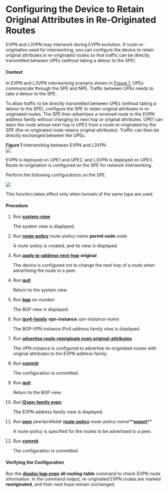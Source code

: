 Configuring the Device to Retain Original Attributes in Re-Originated Routes
============================================================================

EVPN and L3VPN may interwork during EVPN evolution. If route re-origination used for interworking, you can configure the device to retain original attributes in re-originated routes so that traffic can be directly transmitted between UPEs (without taking a detour to the SPE).

#### Context

In EVPN and L3VPN interworking scenario shown in [Figure 1](#EN-US_TASK_0000001343235557__fig_1), UPEs communicate through the SPE and NPE. Traffic between UPEs needs to take a detour to the SPE.

To allow traffic to be directly transmitted between UPEs (without taking a detour to the SPE), configure the SPE to retain original attributes in re-originated routes. The SPE then advertises a received route to the EVPN address family without changing its next hop or original attributes. UPE1 can learn the route whose next hop is UPE2 from a route re-originated by the SPE (the re-originated route retains original attributes). Traffic can then be directly exchanged between the UPEs.

**Figure 1** Interworking between EVPN and L3VPN  
![](figure/en-us_image_0000001290795910.png)

EVPN is deployed on UPE1 and UPE2, and L3VPN is deployed on UPE3. Route re-origination is configured on the SPE for network interworking.

Perform the following configurations on the SPE.

![](../../../../public_sys-resources/note_3.0-en-us.png) 

This function takes effect only when tunnels of the same type are used.



#### Procedure

1. Run [**system-view**](cmdqueryname=system-view)
   
   
   
   The system view is displayed.
2. Run [**route-policy**](cmdqueryname=route-policy) *route-policy-name* **permit node** *node*
   
   
   
   A route-policy is created, and its view is displayed.
3. Run [**apply ip-address next-hop**](cmdqueryname=apply+ip-address+next-hop) ****original****
   
   
   
   The device is configured not to change the next hop of a route when advertising the route to a peer.
4. Run [**quit**](cmdqueryname=quit)
   
   
   
   Return to the system view.
5. Run [**bgp**](cmdqueryname=bgp) *as-number*
   
   
   
   The BGP view is displayed.
6. Run [**ipv4-family**](cmdqueryname=ipv4-family) **vpn-instance** *vpn-instance-name*
   
   
   
   The BGP-VPN instance IPv4 address family view is displayed.
7. Run [**advertise route-reoriginate evpn original-attributes**](cmdqueryname=advertise+route-reoriginate+evpn+original-attributes)
   
   
   
   The VPN instance is configured to advertise re-originated routes with original attributes to the EVPN address family.
8. Run [**commit**](cmdqueryname=commit)
   
   
   
   The configuration is committed.
9. Run [**quit**](cmdqueryname=quit)
   
   
   
   Return to the BGP view.
10. Run [**l2vpn-family evpn**](cmdqueryname=l2vpn-family+evpn)
    
    
    
    The EVPN address family view is displayed.
11. Run [**peer**](cmdqueryname=peer+route-policy+export) *peerIpv4Addr* **[**route-policy**](cmdqueryname=route-policy)** *route-policy-name***[**export**](cmdqueryname=export)**
    
    
    
    A route-policy is specified for the routes to be advertised to a peer.
12. Run [**commit**](cmdqueryname=commit)
    
    
    
    The configuration is committed.

#### Verifying the Configuration

Run the [**display bgp evpn**](cmdqueryname=display+bgp+evpn) **all** **routing-table** command to check EVPN route information. In the command output, re-originated EVPN routes are marked **reoriginated**, and their next hops remain unchanged.